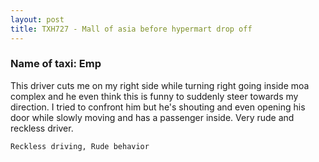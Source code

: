 ```yaml
---
layout: post
title: TXH727 - Mall of asia before hypermart drop off
---
```


### Name of taxi: Emp

This driver cuts me on my right side while turning right going inside moa complex and he even think this is funny to suddenly steer towards my direction. I tried to confront him but he's shouting and even opening his door while slowly moving and has a passenger inside. Very rude and reckless driver. 

```Reckless driving, Rude behavior```
